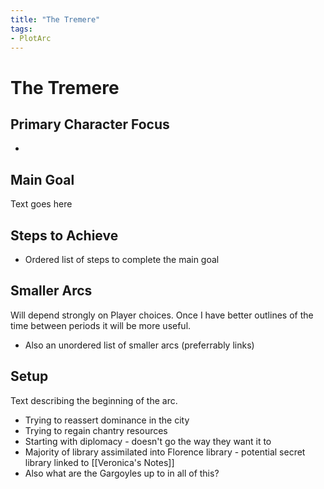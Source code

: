 ```yaml
---
title: "The Tremere"
tags:
- PlotArc
---
```


# The Tremere

## Primary Character Focus
- 

## Main Goal
Text goes here

## Steps to Achieve
 - Ordered list of steps to complete the main goal

## Smaller Arcs
Will depend strongly on Player choices.  Once I have better outlines of the time between periods it will be more useful.

- Also an unordered list of smaller arcs (preferrably links)

## Setup
Text describing the beginning of the arc. 

- Trying to reassert dominance in the city
- Trying to regain chantry resources
- Starting with diplomacy - doesn't go the way they want it to
- Majority of library assimilated into Florence library - potential secret library linked to [[Veronica's Notes]]
- Also what are the Gargoyles up to in all of this?